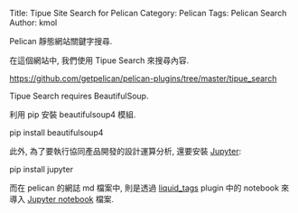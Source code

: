 Title: Tipue Site Search for Pelican
Category: Pelican
Tags: Pelican Search
Author: kmol

Pelican 靜態網站關鍵字搜尋.

<!-- PELICAN_END_SUMMARY -->

在這個網站中, 我們使用 Tipue Search 來搜尋內容.

<https://github.com/getpelican/pelican-plugins/tree/master/tipue_search>

Tipue Search requires BeautifulSoup.

利用 pip 安裝 beautifulsoup4 模組.

pip install beautifulsoup4

此外, 為了要執行協同產品開發的設計運算分析, 還要安裝 <a href="http://jupyter.org/">Jupyter</a>:

pip install jupyter

而在 pelican 的網誌 md 檔案中,  則是透過 <a href="https://github.com/getpelican/pelican-plugins/tree/master/liquid_tags">liquid_tags</a> plugin 中的 notebook 來導入 <a href="https://github.com/jupyter/notebook">Jupyter notebook</a> 檔案.